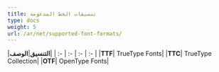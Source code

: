 ```yaml
---
title: تنسيقات الخط المدعومة
type: docs
weight: 5
url: /ar/net/supported-font-formats/
---
```


|**التنسيق**|**الوصف**|
| :- | :- | :- | :- |
|**TTF**| TrueType Fonts|
|**TTC**| TrueType Collection|
|**OTF**| OpenType Fonts|
